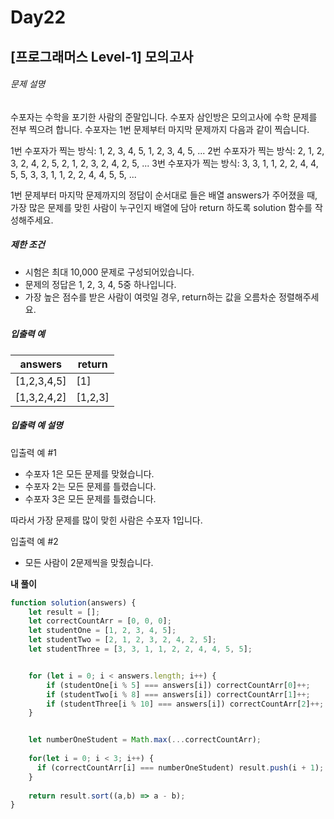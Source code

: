 # Day22



## [프로그래머스 Level-1] 모의고사



###### 문제 설명

수포자는 수학을 포기한 사람의 준말입니다. 수포자 삼인방은 모의고사에 수학 문제를 전부 찍으려 합니다. 수포자는 1번 문제부터 마지막 문제까지 다음과 같이 찍습니다.

1번 수포자가 찍는 방식: 1, 2, 3, 4, 5, 1, 2, 3, 4, 5, ...
2번 수포자가 찍는 방식: 2, 1, 2, 3, 2, 4, 2, 5, 2, 1, 2, 3, 2, 4, 2, 5, ...
3번 수포자가 찍는 방식: 3, 3, 1, 1, 2, 2, 4, 4, 5, 5, 3, 3, 1, 1, 2, 2, 4, 4, 5, 5, ...

1번 문제부터 마지막 문제까지의 정답이 순서대로 들은 배열 answers가 주어졌을 때, 가장 많은 문제를 맞힌 사람이 누구인지 배열에 담아 return 하도록 solution 함수를 작성해주세요.

##### 제한 조건

- 시험은 최대 10,000 문제로 구성되어있습니다.
- 문제의 정답은 1, 2, 3, 4, 5중 하나입니다.
- 가장 높은 점수를 받은 사람이 여럿일 경우, return하는 값을 오름차순 정렬해주세요.

##### 입출력 예

| answers     | return  |
| ----------- | ------- |
| [1,2,3,4,5] | [1]     |
| [1,3,2,4,2] | [1,2,3] |

##### 입출력 예 설명

입출력 예 #1

- 수포자 1은 모든 문제를 맞혔습니다.
- 수포자 2는 모든 문제를 틀렸습니다.
- 수포자 3은 모든 문제를 틀렸습니다.

따라서 가장 문제를 많이 맞힌 사람은 수포자 1입니다.

입출력 예 #2

- 모든 사람이 2문제씩을 맞췄습니다.

**내 풀이**

```js
function solution(answers) {
    let result = [];
    let correctCountArr = [0, 0, 0];
    let studentOne = [1, 2, 3, 4, 5];
    let studentTwo = [2, 1, 2, 3, 2, 4, 2, 5];
    let studentThree = [3, 3, 1, 1, 2, 2, 4, 4, 5, 5];


    for (let i = 0; i < answers.length; i++) {
        if (studentOne[i % 5] === answers[i]) correctCountArr[0]++;
        if (studentTwo[i % 8] === answers[i]) correctCountArr[1]++;  
        if (studentThree[i % 10] === answers[i]) correctCountArr[2]++;  
    }


    let numberOneStudent = Math.max(...correctCountArr);
    
    for(let i = 0; i < 3; i++) {
      if (correctCountArr[i] === numberOneStudent) result.push(i + 1);
    }
    
    return result.sort((a,b) => a - b);
}
```
